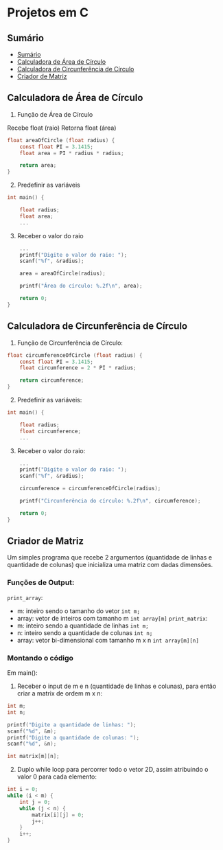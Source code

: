 # Projetos em C

## Sumário

- [Sumário](#sumário)
- [Calculadora de Área de Círculo](#calculadora-de-área-de-círculo)
- [Calculadora de Circunferência de Círculo](#calculadora-de-circunferência-de-círculo)
- [Criador de Matriz](#criador-de-matriz)

## Calculadora de Área de Círculo

1. Função de Área de Círculo

  Recebe float (raio)
  Retorna float (área)
  
  ```c
  float areaOfCircle (float radius) {
      const float PI = 3.1415;
      float area = PI * radius * radius;
  
      return area;
  }
  ```

2. Predefinir as variáveis

```c
int main() {

    float radius;
    float area;
    ...
```

3. Receber o valor do raio

```c
    ...
    printf("Digite o valor do raio: ");
    scanf("%f", &radius);

    area = areaOfCircle(radius);

    printf("Área do círculo: %.2f\n", area);

    return 0;
}

```

## Calculadora de Circunferência de Círculo

1. Função de Circunferência de Círculo:

```c
float circumferenceOfCircle (float radius) {
    const float PI = 3.1415;
    float circumference = 2 * PI * radius;

    return circumference;
}

```

2. Predefinir as variáveis:

```c
int main() {

    float radius;
    float circumference;
    ...
```

3. Receber o valor do raio:

```c
    ...
    printf("Digite o valor do raio: ");
    scanf("%f", &radius);

    circumference = circumferenceOfCircle(radius);

    printf("Circunferência do círculo: %.2f\n", circumference);

    return 0;
}

```

## Criador de Matriz

Um simples programa que recebe 2 argumentos (quantidade de linhas e quantidade de colunas) que
inicializa uma matriz com dadas dimensões.

### Funções de Output:

`print_array`:
  - m: inteiro sendo o tamanho do vetor `int m;`
  - array: vetor de inteiros com tamanho m `int array[m]`
`print_matrix`:
  - m: inteiro sendo a quantidade de linhas `int m;`
  - n: inteiro sendo a quantidade de colunas `int n;`
  - array: vetor bi-dimensional com tamanho m x n `int array[m][n]`

### Montando o código

Em main():

1. Receber o input de m e n (quantidade de linhas e colunas), para então criar a matrix de ordem m x n:

  ```c
  int m;
  int n;
  
  printf("Digite a quantidade de linhas: ");
  scanf("%d", &m);
  printf("Digite a quantidade de colunas: ");
  scanf("%d", &n);
  
  int matrix[m][n];
  ```

2. Duplo while loop para percorrer todo o vetor 2D, assim atribuindo o valor 0 para cada elemento:

  ```c
  int i = 0;
  while (i < m) {
      int j = 0;
      while (j < n) {
          matrix[i][j] = 0;
          j++;
      }
      i++;
  }
  ```
